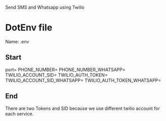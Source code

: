 Send SMS and Whatsapp using Twilio

# DotEnv file

Name: .env

## Start

port=<port>
PHONE_NUMBER=<twillio phone number>
PHONE_NUMBER_WHATSAPP=<Whatsapp phone number>
TWILIO_ACCOUNT_SID=<For SMS>
TWILIO_AUTH_TOKEN=<For SMS>
TWILIO_ACCOUNT_SID_WHATSAPP=<For Whatsapp>
TWILIO_AUTH_TOKEN_WHATSAPP=<For Whatsapp>

## End

There are two Tokens and SID because we use different twilio account for each service.

